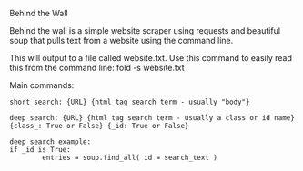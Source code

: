 Behind the Wall

Behind the wall is a simple website scraper using requests and beautiful soup that pulls text from a website using the command line.

This will output to a file called website.txt. 
    Use this command to easily read this from the command line:  fold -s website.txt 


Main commands: 
    
    short search: {URL} {html tag search term - usually "body"}
    
    deep search: {URL} {html tag search term - usually a class or id name} {class_: True or False} {_id: True or False}

    deep search example: 
    if _id is True:
            entries = soup.find_all( id = search_text )